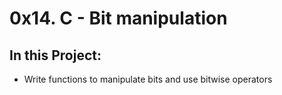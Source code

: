 # 0x14. C - Bit manipulation
## In this Project:
- Write functions to manipulate bits and use bitwise operators
